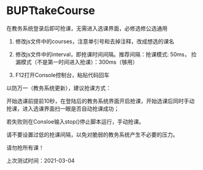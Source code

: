 # BUPTtakeCourse
在教务系统登录后即可抢课，无需进入选课界面，必修选修公选通用

1. 修改js文件中的courses，注意单引号和去掉注释，改成想选的课名

2. 修改js文件中的interval，即抢课时间间隔。推荐间隔：抢课模式: 50ms， 捡漏模式（不是第一时间进入抢课）：300ms（够用）

3. F12打开Console控制台，粘贴代码回车

以防万一（教务系统更新），建议抢课方式：

开始选课前提前10秒，在登陆后的教务系统界面开启抢课，开始选课后同时手动抢课，进入选课界面扫一眼是否自动抢课成功；

若失败则在Consloe输入stop()停止脚本运行，手动抢课。

请不要设置过低的抢课间隔，以免对脆弱的教务系统产生不必要的压力。

请勿抢所有课！

上次测试时间：2021-03-04
